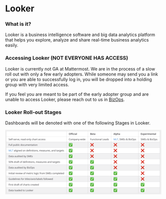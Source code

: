 # Looker

### What is it?

Looker is a business intelligence software and big data analytics platform that helps you explore, analyze and share real-time business analytics easily.

### Accessing Looker \(NOT EVERYONE HAS ACCESS\)

Looker is currently not GA at Mattermost. We are in the process of a slow roll out with only a few early adopters. While someone may send you a link or you are able to successfully log in, you will be dropped into a holding group with very limited access.

If you feel you are meant to be part of the early adopter group and are unable to access Looker, please reach out to us in [BizOps](https://community.mattermost.com/private-core/channels/bizops).

### Looker Roll-out Stages

Dashboards will be denoted with one of the following Stages in Looker.

![](../../../.gitbook/assets/screen-shot-2020-01-27-at-10.24.30-am.png)

